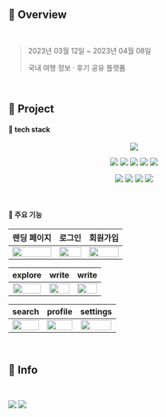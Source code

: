 ## 🚎 Overview

<br/>

> 2023년 03월 12일 ~ 2023년 04월 08일
> 
> 국내 여행 정보 · 후기 공유 플랫폼

<br/>

## 🚎 Project

#### 💚 tech stack

<div align="center">
<img src="https://user-images.githubusercontent.com/111720709/230716399-86a7d31f-20d0-4640-9aaf-97ef8d2afa30.png"/>

<br/>

<img src="https://img.shields.io/badge/TypeScript-3178C6?style=for-the-badge&logo=TypeScript&logoColor=white"/> <img src="https://img.shields.io/badge/React-61DAFB?style=for-the-badge&logo=React&logoColor=white"/> <img src="https://img.shields.io/badge/NextJS-000000?style=for-the-badge&logo=nextdotjs&logoColor=white"/> <img src="https://img.shields.io/badge/Redux Toolkit-764ABC?style=for-the-badge&logo=Redux&logoColor=white"/> <img src="https://img.shields.io/badge/Redux Persist-764ABC?style=for-the-badge&logo=Redux&logoColor=white"/>

<img src="https://img.shields.io/badge/Chakra UI-319795?style=for-the-badge&logo=chakraui&logoColor=white"/> <img src="https://img.shields.io/badge/Styled Components-DB7093?style=for-the-badge&logo=styledcomponents&logoColor=white"/> <img src="https://img.shields.io/badge/Vercel-000000?style=for-the-badge&logo=vercel&logoColor=white"/> <img src="https://img.shields.io/badge/Firebase-FFCA28?style=for-the-badge&logo=firebase&logoColor=white"/>
</div>

<br/>

#### 💚 주요 기능

|랜딩 페이지|로그인|회원가입|
|:---:|:---:|:---:|
|<img src="https://user-images.githubusercontent.com/111720709/230725703-971937b0-0aba-4aae-9ceb-f08045bbd3a2.gif" width="100%"/>|<img src="https://user-images.githubusercontent.com/111720709/230725785-3c51369d-4014-49c6-ac4a-ae02918f5fba.gif" width="100%"/>|<img src="https://user-images.githubusercontent.com/111720709/230725788-c53e4544-e199-427e-b2d1-a01e62c31670.gif" width="100%"/>|

|explore|write|write|
|:---:|:---:|:---:|
|<img src="https://user-images.githubusercontent.com/111720709/230725939-fa60e3ba-134c-4b9e-8b00-06bc424b4b19.gif" width="98%"/>|<img src="https://user-images.githubusercontent.com/111720709/230726054-3f35ba3f-5787-4105-a6cb-ac7cfe8cfb55.gif" width="100%"/>|<img src="https://user-images.githubusercontent.com/111720709/230726059-d3fd6d2a-ed06-4d36-b0e6-6e1640e26701.gif" width="100%"/>|


|search|profile|settings|
|:---:|:---:|:---:|
|<img src="https://user-images.githubusercontent.com/111720709/230725943-c0941d35-dd17-4a75-8cb0-de04dfa99ef2.gif" width="100%"/>|<img src="https://user-images.githubusercontent.com/111720709/230726204-b4766e52-324e-4fb9-ad23-16dd12f9ec9f.gif" width="100%"/>|<img src="https://user-images.githubusercontent.com/111720709/230726208-8d65c106-2a53-45dc-8276-d23ee4dd9083.gif" width="98%"/>|

<br/>

## 🚎 Info

<br/>

<a href="https://trustmitt.notion.site/wheregram-1d19d37a91224cdbacf4536c15dae1a7"><img src="https://img.shields.io/badge/notion-black?style=for-the-badge&logo=notion&logoColor=white"/></a> <a href="https://youtu.be/mvstnRezdwQ"><img src="https://img.shields.io/badge/youtube-red?style=for-the-badge&logo=youtube&logoColor=white"/></a>
